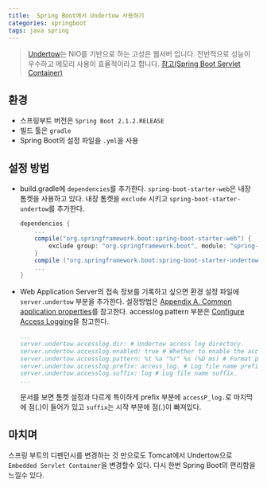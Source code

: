 ```yaml
---
title:  Spring Boot에서 Undertow 사용하기
categories: springboot
tags: java spring
---
```


>[Undertow](http://undertow.io/)는 NIO를 기반으로 하는 고성은 웹서버 입니다. 전반적으로 성능이 우수하고 메모리 사용이 효율적이라고 합니다. 
>[참고(Spring Boot Servlet Container)](https://www.baeldung.com/spring-boot-servlet-containers)

## 환경
- 스프링부트 버전은 `Spring Boot 2.1.2.RELEASE` 
- 빌드 툴은 `gradle`
- Spring Boot의 설정 파일을 `.yml`을 사용

## 설정 방법
- build.gradle에 `dependencies`를 추가한다. `spring-boot-starter-web`은 내장 톰켓을 사용하고 있다. 내장 톰켓을 `exclude` 시키고 `spring-boot-starter-undertow`를 추가한다.
    ```gradle
    dependencies {
        ...
        compile("org.springframework.boot:spring-boot-starter-web") {
            exclude group: "org.springframework.boot", module: "spring-boot-starter-tomcat"
        }
        compile ("org.springframework.boot:spring-boot-starter-undertow")
        ...
    }
    ```
- Web Application Server의 접속 정보를 기록하고 싶으면 환경 설정 파일에 `server.undertow` 부분을 추가한다. 설정방법은 [Appendix A. Common application properties](https://docs.spring.io/spring-boot/docs/2.1.2.RELEASE/reference/htmlsingle/#common-application-properties)를 참고한다. accesslog.pattern 부분은 [Configure Access Logging](https://docs.spring.io/spring-boot/docs/2.1.2.RELEASE/reference/htmlsingle/#howto-configure-accesslogs)을 참고한다.
    ```yaml
    ...
    server.undertow.accesslog.dir: # Undertow access log directory.
    server.undertow.accesslog.enabled: true # Whether to enable the access log.
    server.undertow.accesslog.pattern: %t %a "%r" %s (%D ms) # Format pattern for access logs.
    server.undertow.accesslog.prefix: access_log. # Log file name prefix.
    server.undertow.accesslog.suffix: log # Log file name suffix.
    ...
    ```
    문서를 보면 톰켓 설정과 다르게 특이하게 prefix 부분에 `accessP_log.`로 마지막에 점(.)이 들어가 있고 `suffix`는 시작 부분에 점(.)이 빠져있다.

## 마치며
스프링 부트의 디펜던시를 변경하는 것 만으로도 Tomcat에서 Undertow으로 `Embedded Servlet Container`을 변경할수 있다. 다시 한번 Spring Boot의 편리함을 느낄수 있다.
